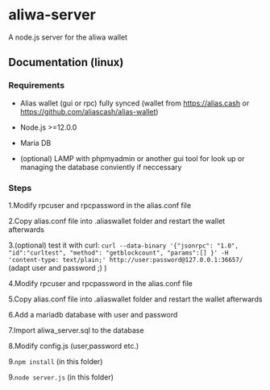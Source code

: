 # aliwa-server
A node.js server for the aliwa wallet

## Documentation (linux)

### Requirements

* Alias wallet (gui or rpc) fully synced (wallet from https://alias.cash or https://github.com/aliascash/alias-wallet)

* Node.js >=12.0.0

* Maria DB

* (optional) LAMP with phpmyadmin or another gui tool for look up or managing the database conviently if neccessary


### Steps

1.Modify rpcuser and rpcpassword in the alias.conf file

2.Copy alias.conf file into .aliaswallet folder and restart the wallet afterwards

3.(optional) test it with curl: `curl --data-binary '{"jsonrpc": "1.0", "id":"curltest", "method": "getblockcount", "params":[] }' -H 'content-type: text/plain;' http://user:password@127.0.0.1:36657/` (adapt user and password ;) )

4.Modify rpcuser and rpcpassword in the alias.conf file

5.Copy alias.conf file into .aliaswallet folder and restart the wallet afterwards

6.Add a mariadb database with user and password

7.Import aliwa_server.sql to the database

8.Modify config.js (user,password etc.)

9.`npm install` (in this folder)

9.`node server.js` (in this folder)
